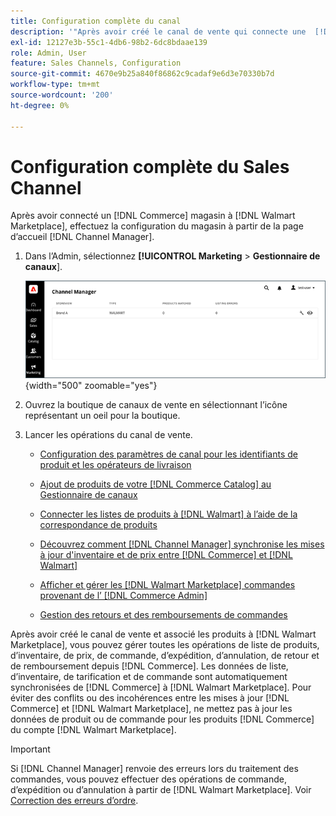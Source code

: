 ```yaml
---
title: Configuration complète du canal
description: '"Après avoir créé le canal de vente qui connecte une  [!DNL Commerce] vue Boutique à [!DNL Walmart Marketplace], ouvrez le canal et terminez la configuration du canal. Ensuite, démarrez le processus pour ajouter des produits, gérer les listes, les stocks, la tarification et les commandes à partir de [!DNL Channel Manager].'''
exl-id: 12127e3b-55c1-4db6-98b2-6dc8bdaae139
role: Admin, User
feature: Sales Channels, Configuration
source-git-commit: 4670e9b25a840f86862c9cadaf9e6d3e70330b7d
workflow-type: tm+mt
source-wordcount: '200'
ht-degree: 0%

---
```


# Configuration complète du Sales Channel

Après avoir connecté un [!DNL Commerce] magasin à [!DNL Walmart Marketplace], effectuez la configuration du magasin à partir de la page d’accueil [!DNL Channel Manager].

1. Dans l’Admin, sélectionnez **[!UICONTROL Marketing** > **Gestionnaire de canaux**].

   ![Gérer les magasins du gestionnaire de canaux](assets/channel-manager-setup-first-store.png){width="500" zoomable="yes"}

1. Ouvrez la boutique de canaux de vente en sélectionnant l’icône représentant un oeil pour la boutique.

1. Lancer les opérations du canal de vente.

   - [Configuration des paramètres de canal pour les identifiants de produit et les opérateurs de livraison](settings-overview.md)

   - [Ajout de produits de votre  [!DNL Commerce Catalog]  au Gestionnaire de canaux](add-products-to-channel-store.md)

   - [Connecter les listes de produits à  [!DNL Walmart]  à l’aide de la correspondance de produits](connect-listings-to-marketplace.md)

   - [Découvrez comment  [!DNL Channel Manager] synchronise les mises à jour d&#39;inventaire et de prix entre [!DNL Commerce] et [!DNL Walmart]](inventory-and-price-updates.md)

   - [Afficher et gérer les  [!DNL Walmart Marketplace] commandes provenant de l’ [!DNL Commerce Admin]](manage-orders.md)

   - [Gestion des retours et des remboursements de commandes](return-refund-orders.md)

Après avoir créé le canal de vente et associé les produits à [!DNL Walmart Marketplace], vous pouvez gérer toutes les opérations de liste de produits, d’inventaire, de prix, de commande, d’expédition, d’annulation, de retour et de remboursement depuis [!DNL Commerce]. Les données de liste, d’inventaire, de tarification et de commande sont automatiquement synchronisées de [!DNL Commerce] à [!DNL Walmart Marketplace]. Pour éviter des conflits ou des incohérences entre les mises à jour [!DNL Commerce] et [!DNL Walmart Marketplace], ne mettez pas à jour les données de produit ou de commande pour les produits [!DNL Commerce] du compte [!DNL Walmart Marketplace].

>[!IMPORTANT]
>
>Si [!DNL Channel Manager] renvoie des erreurs lors du traitement des commandes, vous pouvez effectuer des opérations de commande, d’expédition ou d’annulation à partir de [!DNL Walmart Marketplace]. Voir [Correction des erreurs d’ordre](process-orders.md#fix-order-errors).
